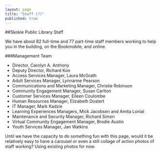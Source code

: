 ```yaml
---
layout: page
title: "Staff (?)"
published: true
---
```


##Skokie Public Library Staff

We have about 82 full-time and 77 part-time staff members working to help you in the building, on the Bookmobile, and online.

###Management Team

- Director, Carolyn A. Anthony
- Deputy Director, Richard Kon
- Access Services Manager, Laura McGrath
- Adult Services Manager, Lynnanne Pearson
- Communications and Marketing Manager, Christie Robinson
- Community Engagement Manager, Susan Carlton
- Customer Services Manager, Eileen Coulombe
- Human Resources Manager, Elizabeth Dostert
- IT Manager, Mark Kadzie
- Learning Experiences Managers, Mick Jacobsen and Amita Lonial
- Maintenance and Security Manager, Richard Simon
- Virtual Community Engagement Manager, Brodie Austin
- Youth Services Manager, Jan Watkins

Until we have the capacity to do something fun with this page, would it be relatively easy to have a carousel or even a still collage of action photos of staff working? Using existing photos for now.



